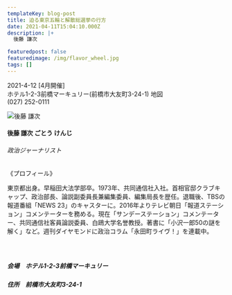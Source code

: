 ```yaml
---
templateKey: blog-post
title: 迫る東京五輪と解散総選挙の行方
date: 2021-04-11T15:04:10.000Z
description: |+
  後藤 謙次

featuredpost: false
featuredimage: /img/flavor_wheel.jpg
tags: []
---
```

2021-4-12 \[4月開催]<br />
ホテル1-2-3前橋マーキュリー(前橋市大友町3-24-1)    地図<br />
(027) 252-0111<br  />

![後藤 謙次](/img/04-1x.jpg "後藤 謙次 ごとう けんじ")

#### **後藤 謙次 ごとう けんじ<br />**

###### 政治ジャーナリスト<br />

《プロフィール》

東京都出身。早稲田大法学部卒。1973年、共同通信社入社。首相官邸クラブキャップ、政治部長、論説副委員長兼編集委員、編集局長を歴任。退職後、TBSの報道番組「NEWS 23」のキャスターに。2016年よりテレビ朝日「報道ステーション」コメンテーターを務める。現在「サンデーステーション」コメンテーター、共同通信社客員論説委員、白鴎大学名誉教授。著書に「小沢一郎50の謎を解く」など。週刊ダイヤモンドに政治コラム「永田町ライヴ！」を連載中。

##### <br />

##### 会場　ホテル1-2-3前橋マーキュリー<br />

##### 住所　前橋市大友町3-24-1